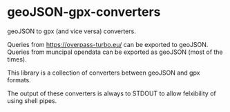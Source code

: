 # geoJSON-gpx-converters
geoJSON to gpx (and vice versa) converters.

Queries from https://overpass-turbo.eu/ can be exported to geoJSON.
Queries from muncipal opendata can be exported as geoJSON (most of the times).

This library is a collection of converters between geoJSON and gpx formats.

The output of these converters is always to STDOUT to allow felxibility of using shell pipes.
